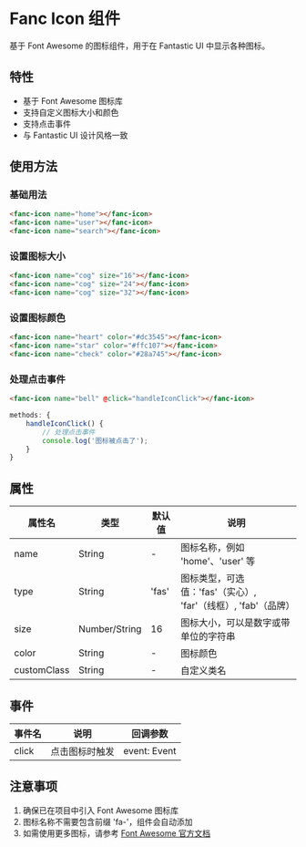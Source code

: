# Fanc Icon 组件

基于 Font Awesome 的图标组件，用于在 Fantastic UI 中显示各种图标。

## 特性

-   基于 Font Awesome 图标库
-   支持自定义图标大小和颜色
-   支持点击事件
-   与 Fantastic UI 设计风格一致

## 使用方法

### 基础用法

```html
<fanc-icon name="home"></fanc-icon>
<fanc-icon name="user"></fanc-icon>
<fanc-icon name="search"></fanc-icon>
```

### 设置图标大小

```html
<fanc-icon name="cog" size="16"></fanc-icon>
<fanc-icon name="cog" size="24"></fanc-icon>
<fanc-icon name="cog" size="32"></fanc-icon>
```

### 设置图标颜色

```html
<fanc-icon name="heart" color="#dc3545"></fanc-icon>
<fanc-icon name="star" color="#ffc107"></fanc-icon>
<fanc-icon name="check" color="#28a745"></fanc-icon>
```

### 处理点击事件

```html
<fanc-icon name="bell" @click="handleIconClick"></fanc-icon>
```

```javascript
methods: {
    handleIconClick() {
        // 处理点击事件
        console.log('图标被点击了');
    }
}
```

## 属性

| 属性名      | 类型          | 默认值 | 说明                                                          |
| ----------- | ------------- | ------ | ------------------------------------------------------------- |
| name        | String        | -      | 图标名称，例如 'home'、'user' 等                              |
| type        | String        | 'fas'  | 图标类型，可选值：'fas'（实心）, 'far'（线框）, 'fab'（品牌） |
| size        | Number/String | 16     | 图标大小，可以是数字或带单位的字符串                          |
| color       | String        | -      | 图标颜色                                                      |
| customClass | String        | -      | 自定义类名                                                    |

## 事件

| 事件名 | 说明           | 回调参数     |
| ------ | -------------- | ------------ |
| click  | 点击图标时触发 | event: Event |

## 注意事项

1. 确保已在项目中引入 Font Awesome 图标库
2. 图标名称不需要包含前缀 'fa-'，组件会自动添加
3. 如需使用更多图标，请参考 [Font Awesome 官方文档](https://fontawesome.com/icons)
